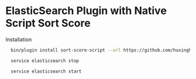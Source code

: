 # ElasticSearch Plugin with Native Script Sort Score

Installation

```bash
  bin/plugin install sort-score-script --url https://github.com/huxinghai1988/sort-score-script/blob/master/target/releases/sort-score-script-1.1.1.zip

  service elasticsearch stop

  service elasticsearch start
```
